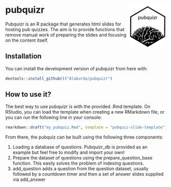 
# pubquizr <img src='man/figures/logo.png' align="right" height="139" />

<!-- badges: start -->
<!-- badges: end -->

Pubquizr is an R package that generates html slides for hosting pub quizzes. The aim is to provide functions that remove manual work of preparing the slides and focusing on the content itself. 

## Installation

You can install the development version of pubquizr from here with:

``` r
devtools::install_github()("Alaburda/pubquizr")
```

## How to use it?

The best way to use pubquizr is with the provided .Rmd template. On RStudio, you can load the template when creating a new RMarkdown file, or you can run the following line in your console:

``` r
rmarkdown::draft("my_pubquiz.Rmd", template = "pubquiz-slide-template", package = "pubquizr")
```

From there, the pubquiz can be built using the following three components:

1. Loading a database of questions. Pubquizr_db is provided as an example but feel free to modify and import your own!
2. Prepare the dataset of questions using the prepare_question_base function. This easily solves the problem of indexing questions.
3. add_question adds a question from the question dataset, usually followed by a countdown timer and then a set of answer slides supplied via add_answer



